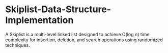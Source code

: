 # Skiplist-Data-Structure-Implementation
 A Skiplist is a multi-level linked list designed to achieve O(log n) time complexity for insertion, deletion, and search operations using randomized techniques.
